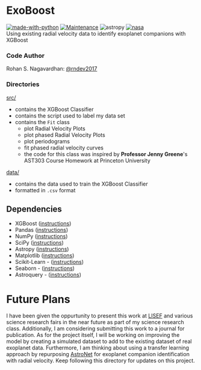 # ExoBoost
[![made-with-python](https://img.shields.io/badge/Made%20with-Python-1f425f.svg)](https://www.python.org/)
[![Maintenance](https://img.shields.io/badge/Maintained%3F-yes-green.svg)](https://github.com/rndev2017/ExoBoost/graphs/commit-activity)
![astropy](http://img.shields.io/badge/powered%20by-AstroPy-orange.svg?style=flat)
[![nasa](https://img.shields.io/badge/powered%20by-NASA%20Exoplanet%20Archive-blue)](https://exoplanetarchive.ipac.caltech.edu/)<br>
Using existing radial velocity data to identify exoplanet companions with XGBoost <br>

### Code Author
Rohan S. Nagavardhan: [@rndev2017](https://github.com/rndev2017) <br>

### Directories
[src/](https://github.com/rndev2017/ExoBoost/tree/master/src)
- contains the XGBoost Classifier
- contains the script used to label my data set
- contains the `Fit` class
    - plot Radial Velocity Plots
    - plot phased Radial Velocity Plots
    - plot periodograms
    - fit phased radial velocity curves
    - the code for this class was inspired by <strong>Professor Jenny Greene</strong>'s AST303 Course Homework at Princeton                   University

[data/](https://github.com/rndev2017/ExoBoost/tree/master/data)
- contains the data used to train the XGBoost Classifier
- formatted in `.csv` format

## Dependencies
- XGBoost ([instructions](https://xgboost.readthedocs.io/en/latest/build.html#python-package-installation))
- Pandas ([instructions](https://pandas.pydata.org/pandas-docs/stable/install.html))
- NumPy ([instructions](https://scipy.org/install.html))
- SciPy ([instructions](https://scipy.org/install.html))
- Astropy ([instructions](https://www.astropy.org/))
- Matplotlib ([instructions](https://matplotlib.org/users/installing.html))
- Scikit-Learn - ([instructions](https://scikit-learn.org/stable/install.html))
- Seaborn - ([instructions](https://seaborn.pydata.org/installing.html))
- Astroquery - ([instructions](https://astroquery.readthedocs.io/en/latest/#installation))

# Future Plans
I have been given the oppurtunity to present this work at [LISEF](https://www.lisef.org/) and various science research fairs in the near future as part of my science research class. Additionally, I am considering submitting this work to a journal for publication. As for the project itself, I will be working on improving the model by creating a simulated dataset to add to the existing dataset of real exoplanet data. Furthermore, I am thinking about using a transfer learning approach by repurposing [AstroNet](https://github.com/google-research/exoplanet-ml) for exoplanet companion identification with radial velocity. Keep following this directory for updates on this project.
